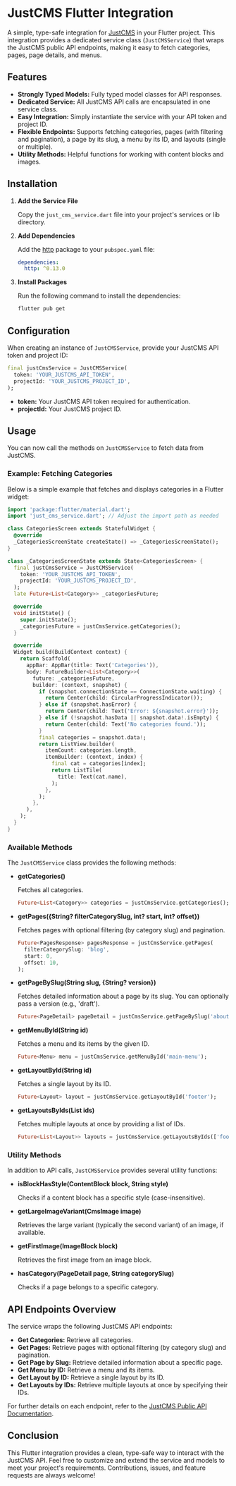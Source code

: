 # JustCMS Flutter Integration

A simple, type-safe integration for [JustCMS](https://justcms.co) in your Flutter project. This integration provides a dedicated service class (`JustCMSService`) that wraps the JustCMS public API endpoints, making it easy to fetch categories, pages, page details, and menus.

## Features

- **Strongly Typed Models:** Fully typed model classes for API responses.
- **Dedicated Service:** All JustCMS API calls are encapsulated in one service class.
- **Easy Integration:** Simply instantiate the service with your API token and project ID.
- **Flexible Endpoints:** Supports fetching categories, pages (with filtering and pagination), a page by its slug, a menu by its ID, and layouts (single or multiple).
- **Utility Methods:** Helpful functions for working with content blocks and images.

## Installation

1. **Add the Service File**

   Copy the `just_cms_service.dart` file into your project's services or lib directory.

2. **Add Dependencies**

   Add the [http](https://pub.dev/packages/http) package to your `pubspec.yaml` file:

   ```yaml
   dependencies:
     http: ^0.13.0
   ```

3. **Install Packages**

   Run the following command to install the dependencies:

   ```bash
   flutter pub get
   ```

## Configuration

When creating an instance of `JustCMSService`, provide your JustCMS API token and project ID:

```dart
final justCmsService = JustCMSService(
  token: 'YOUR_JUSTCMS_API_TOKEN',
  projectId: 'YOUR_JUSTCMS_PROJECT_ID',
);
```

- **token:** Your JustCMS API token required for authentication.
- **projectId:** Your JustCMS project ID.

## Usage

You can now call the methods on `JustCMSService` to fetch data from JustCMS.

### Example: Fetching Categories

Below is a simple example that fetches and displays categories in a Flutter widget:

```dart
import 'package:flutter/material.dart';
import 'just_cms_service.dart'; // Adjust the import path as needed

class CategoriesScreen extends StatefulWidget {
  @override
  _CategoriesScreenState createState() => _CategoriesScreenState();
}

class _CategoriesScreenState extends State<CategoriesScreen> {
  final justCmsService = JustCMSService(
    token: 'YOUR_JUSTCMS_API_TOKEN',
    projectId: 'YOUR_JUSTCMS_PROJECT_ID',
  );
  late Future<List<Category>> _categoriesFuture;

  @override
  void initState() {
    super.initState();
    _categoriesFuture = justCmsService.getCategories();
  }

  @override
  Widget build(BuildContext context) {
    return Scaffold(
      appBar: AppBar(title: Text('Categories')),
      body: FutureBuilder<List<Category>>(
        future: _categoriesFuture,
        builder: (context, snapshot) {
          if (snapshot.connectionState == ConnectionState.waiting) {
            return Center(child: CircularProgressIndicator());
          } else if (snapshot.hasError) {
            return Center(child: Text('Error: ${snapshot.error}'));
          } else if (!snapshot.hasData || snapshot.data!.isEmpty) {
            return Center(child: Text('No categories found.'));
          }
          final categories = snapshot.data!;
          return ListView.builder(
            itemCount: categories.length,
            itemBuilder: (context, index) {
              final cat = categories[index];
              return ListTile(
                title: Text(cat.name),
              );
            },
          );
        },
      ),
    );
  }
}
```

### Available Methods

The `JustCMSService` class provides the following methods:

- **getCategories()**

  Fetches all categories.

  ```dart
  Future<List<Category>> categories = justCmsService.getCategories();
  ```

- **getPages({String? filterCategorySlug, int? start, int? offset})**

  Fetches pages with optional filtering (by category slug) and pagination.

  ```dart
  Future<PagesResponse> pagesResponse = justCmsService.getPages(
    filterCategorySlug: 'blog',
    start: 0,
    offset: 10,
  );
  ```

- **getPageBySlug(String slug, {String? version})**

  Fetches detailed information about a page by its slug. You can optionally pass a version (e.g., 'draft').

  ```dart
  Future<PageDetail> pageDetail = justCmsService.getPageBySlug('about-us');
  ```

- **getMenuById(String id)**

  Fetches a menu and its items by the given ID.

  ```dart
  Future<Menu> menu = justCmsService.getMenuById('main-menu');
  ```

- **getLayoutById(String id)**

  Fetches a single layout by its ID.

  ```dart
  Future<Layout> layout = justCmsService.getLayoutById('footer');
  ```

- **getLayoutsByIds(List<String> ids)**

  Fetches multiple layouts at once by providing a list of IDs.

  ```dart
  Future<List<Layout>> layouts = justCmsService.getLayoutsByIds(['footer', 'header']);
  ```

### Utility Methods

In addition to API calls, `JustCMSService` provides several utility functions:

- **isBlockHasStyle(ContentBlock block, String style)**

  Checks if a content block has a specific style (case-insensitive).

- **getLargeImageVariant(CmsImage image)**

  Retrieves the large variant (typically the second variant) of an image, if available.

- **getFirstImage(ImageBlock block)**

  Retrieves the first image from an image block.

- **hasCategory(PageDetail page, String categorySlug)**

  Checks if a page belongs to a specific category.

## API Endpoints Overview

The service wraps the following JustCMS API endpoints:

- **Get Categories:** Retrieve all categories.
- **Get Pages:** Retrieve pages with optional filtering (by category slug) and pagination.
- **Get Page by Slug:** Retrieve detailed information about a specific page.
- **Get Menu by ID:** Retrieve a menu and its items.
- **Get Layout by ID:** Retrieve a single layout by its ID.
- **Get Layouts by IDs:** Retrieve multiple layouts at once by specifying their IDs.

For further details on each endpoint, refer to the [JustCMS Public API Documentation](https://justcms.co/api).

## Conclusion

This Flutter integration provides a clean, type-safe way to interact with the JustCMS API. Feel free to customize and extend the service and models to meet your project's requirements. Contributions, issues, and feature requests are always welcome!
